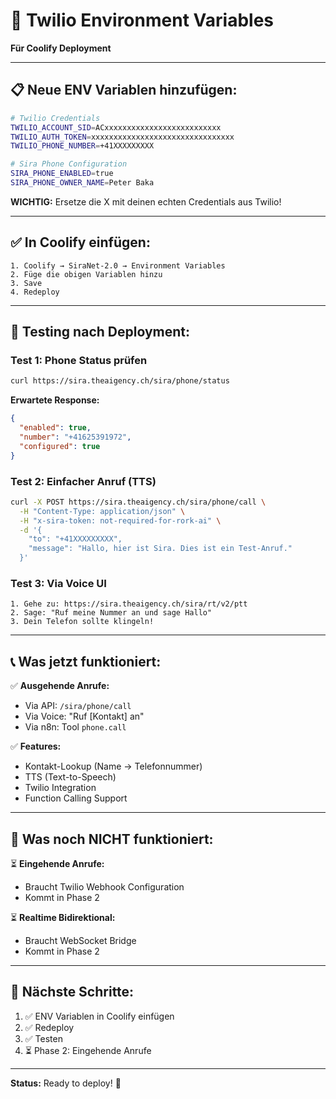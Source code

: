# 🔑 Twilio Environment Variables

**Für Coolify Deployment**

---

## 📋 **Neue ENV Variablen hinzufügen:**

```bash
# Twilio Credentials
TWILIO_ACCOUNT_SID=ACxxxxxxxxxxxxxxxxxxxxxxxxxx
TWILIO_AUTH_TOKEN=xxxxxxxxxxxxxxxxxxxxxxxxxxxxxxxx
TWILIO_PHONE_NUMBER=+41XXXXXXXXX

# Sira Phone Configuration
SIRA_PHONE_ENABLED=true
SIRA_PHONE_OWNER_NAME=Peter Baka
```

**WICHTIG:** Ersetze die X mit deinen echten Credentials aus Twilio!

---

## ✅ **In Coolify einfügen:**

```
1. Coolify → SiraNet-2.0 → Environment Variables
2. Füge die obigen Variablen hinzu
3. Save
4. Redeploy
```

---

## 🧪 **Testing nach Deployment:**

### **Test 1: Phone Status prüfen**
```bash
curl https://sira.theaigency.ch/sira/phone/status
```

**Erwartete Response:**
```json
{
  "enabled": true,
  "number": "+41625391972",
  "configured": true
}
```

### **Test 2: Einfacher Anruf (TTS)**
```bash
curl -X POST https://sira.theaigency.ch/sira/phone/call \
  -H "Content-Type: application/json" \
  -H "x-sira-token: not-required-for-rork-ai" \
  -d '{
    "to": "+41XXXXXXXXX",
    "message": "Hallo, hier ist Sira. Dies ist ein Test-Anruf."
  }'
```

### **Test 3: Via Voice UI**
```
1. Gehe zu: https://sira.theaigency.ch/sira/rt/v2/ptt
2. Sage: "Ruf meine Nummer an und sage Hallo"
3. Dein Telefon sollte klingeln!
```

---

## 📞 **Was jetzt funktioniert:**

✅ **Ausgehende Anrufe:**
- Via API: `/sira/phone/call`
- Via Voice: "Ruf [Kontakt] an"
- Via n8n: Tool `phone.call`

✅ **Features:**
- Kontakt-Lookup (Name → Telefonnummer)
- TTS (Text-to-Speech)
- Twilio Integration
- Function Calling Support

---

## 🚧 **Was noch NICHT funktioniert:**

⏳ **Eingehende Anrufe:**
- Braucht Twilio Webhook Configuration
- Kommt in Phase 2

⏳ **Realtime Bidirektional:**
- Braucht WebSocket Bridge
- Kommt in Phase 2

---

## 🎯 **Nächste Schritte:**

1. ✅ ENV Variablen in Coolify einfügen
2. ✅ Redeploy
3. ✅ Testen
4. ⏳ Phase 2: Eingehende Anrufe

---

**Status:** Ready to deploy! 🚀
